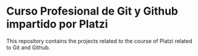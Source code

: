 # Curso Profesional de Git y Github impartido por Platzi

This repository contains the projects related to the course of Platzi related to Git and Github. 

